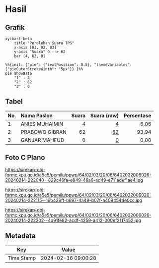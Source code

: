 # Hasil

## Grafik

```mermaid
xychart-beta
    title "Perolehan Suara TPS"
    x-axis [01, 02, 03]
    y-axis "Suara" 0 --> 62
    bar [4, 62, 0]
```

```mermaid
%%{init: {"pie": {"textPosition": 0.5}, "themeVariables": {"pieOuterStrokeWidth": "5px"}} }%%
pie showData
    "1" : 4
    "2" : 62
    "3" : 0
```

## Tabel

| No. | Nama Paslon    | Suara | Suara (raw) | Persentase |
|:--- |:-------------- | -----:| -----------:| ----------:|
| 1   | ANIES MUHAIMIN | 4     | [4][p-1]    | 6,06       |
| 2   | PRABOWO GIBRAN | 62    | [62][p-2]   | 93,94      |
| 3   | GANJAR MAHFUD  | 0     | [0][p-3]    | 0,00       |


[p-1]: https://github.com/gigit-pemilu/pemilu-2024-64-kalimantan-timur/blob/main/pilpres/hitung-suara/sub/64-kalimantan-timur/sub/02-kutai-kartanegara/sub/03-loa-janan/sub/2006-batuah/sub/026-tps/sub/paslon-1.txt
[p-2]: https://github.com/gigit-pemilu/pemilu-2024-64-kalimantan-timur/blob/main/pilpres/hitung-suara/sub/64-kalimantan-timur/sub/02-kutai-kartanegara/sub/03-loa-janan/sub/2006-batuah/sub/026-tps/sub/paslon-2.txt
[p-3]: https://github.com/gigit-pemilu/pemilu-2024-64-kalimantan-timur/blob/main/pilpres/hitung-suara/sub/64-kalimantan-timur/sub/02-kutai-kartanegara/sub/03-loa-janan/sub/2006-batuah/sub/026-tps/sub/paslon-3.txt

## Foto C Plano

https://sirekap-obj-formc.kpu.go.id/a5e5/pemilu/ppwp/64/02/03/20/06/6402032006026-20240214-222040--829c46fa-e849-46a6-ad49-e711adef1ae4.jpg

https://sirekap-obj-formc.kpu.go.id/a5e5/pemilu/ppwp/64/02/03/20/06/6402032006026-20240214-222115--19b439ff-b697-4a49-b07f-a4084544e0cc.jpg

https://sirekap-obj-formc.kpu.go.id/a5e5/pemilu/ppwp/64/02/03/20/06/6402032006026-20240214-222202--4d91fe82-acdf-4259-a412-000ef2117452.jpg


## Metadata

| Key        | Value               |
| ---------- | ------------------- |
| Time Stamp | 2024-02-16 09:00:28 |



